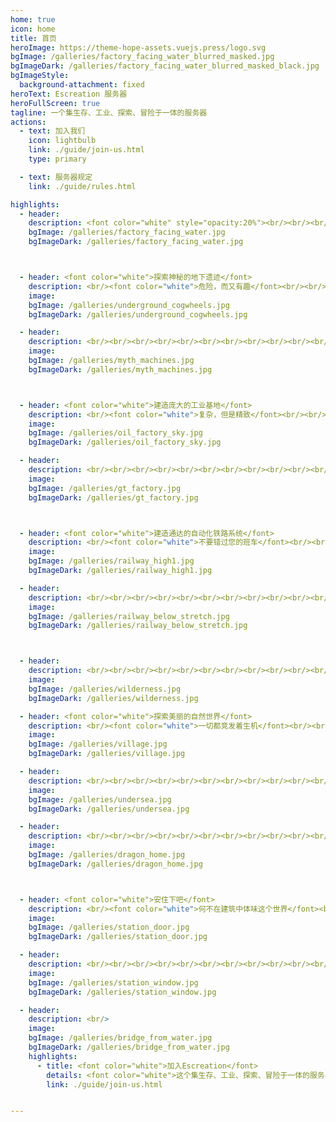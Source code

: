 ```yaml
---
home: true
icon: home
title: 首页
heroImage: https://theme-hope-assets.vuejs.press/logo.svg
bgImage: /galleries/factory_facing_water_blurred_masked.jpg
bgImageDark: /galleries/factory_facing_water_blurred_masked_black.jpg
bgImageStyle:
  background-attachment: fixed
heroText: Escreation 服务器
heroFullScreen: true
tagline: 一个集生存、工业、探索、冒险于一体的服务器
actions:
  - text: 加入我们
    icon: lightbulb
    link: ./guide/join-us.html
    type: primary

  - text: 服务器规定
    link: ./guide/rules.html

highlights:
  - header:  
    description: <font color="white" style="opacity:20%"><br/><br/><br/><br/><br/><br/><br/>*以下展示的所有图片均为服务器内截图</font>
    bgImage: /galleries/factory_facing_water.jpg
    bgImageDark: /galleries/factory_facing_water.jpg



  - header: <font color="white">探索神秘的地下遗迹</font>
    description: <br/><font color="white">危险，而又有趣</font><br/><br/><br/><br/><br/><br/><br/><br/><br/><br/><br/>
    image: 
    bgImage: /galleries/underground_cogwheels.jpg
    bgImageDark: /galleries/underground_cogwheels.jpg

  - header: 
    description: <br/><br/><br/><br/><br/><br/><br/><br/><br/><br/><br/><br/>
    image: 
    bgImage: /galleries/myth_machines.jpg
    bgImageDark: /galleries/myth_machines.jpg



  - header: <font color="white">建造庞大的工业基地</font>
    description: <br/><font color="white">复杂，但是精致</font><br/><br/><br/><br/><br/><br/><br/><br/><br/><br/><br/>
    image: 
    bgImage: /galleries/oil_factory_sky.jpg
    bgImageDark: /galleries/oil_factory_sky.jpg

  - header: 
    description: <br/><br/><br/><br/><br/><br/><br/><br/><br/><br/><br/><br/>
    image: 
    bgImage: /galleries/gt_factory.jpg
    bgImageDark: /galleries/gt_factory.jpg



  - header: <font color="white">建造通达的自动化铁路系统</font>
    description: <br/><font color="white">不要错过您的班车</font><br/><br/><br/><br/><br/><br/><br/><br/><br/><br/><br/>
    image: 
    bgImage: /galleries/railway_high1.jpg
    bgImageDark: /galleries/railway_high1.jpg

  - header: 
    description: <br/><br/><br/><br/><br/><br/><br/><br/><br/><br/><br/><br/>
    image: 
    bgImage: /galleries/railway_below_stretch.jpg
    bgImageDark: /galleries/railway_below_stretch.jpg



  - header: 
    description: <br/><br/><br/><br/><br/><br/><br/><br/><br/><br/><br/><br/>
    image: 
    bgImage: /galleries/wilderness.jpg
    bgImageDark: /galleries/wilderness.jpg

  - header: <font color="white">探索美丽的自然世界</font>
    description: <br/><font color="white">一切都竞发着生机</font><br/><br/><br/><br/><br/><br/><br/><br/><br/><br/><br/>
    image: 
    bgImage: /galleries/village.jpg
    bgImageDark: /galleries/village.jpg

  - header: 
    description: <br/><br/><br/><br/><br/><br/><br/><br/><br/><br/><br/><br/>
    image: 
    bgImage: /galleries/undersea.jpg
    bgImageDark: /galleries/undersea.jpg

  - header: 
    description: <br/><br/><br/><br/><br/><br/><br/><br/><br/><br/><br/><br/>
    image: 
    bgImage: /galleries/dragon_home.jpg
    bgImageDark: /galleries/dragon_home.jpg



  - header: <font color="white">安住下吧</font>
    description: <br/><font color="white">何不在建筑中体味这个世界</font><br/><br/><br/><br/><br/><br/><br/><br/><br/><br/><br/>
    image: 
    bgImage: /galleries/station_door.jpg
    bgImageDark: /galleries/station_door.jpg

  - header: 
    description: <br/><br/><br/><br/><br/><br/><br/><br/><br/><br/><br/><br/>
    image: 
    bgImage: /galleries/station_window.jpg
    bgImageDark: /galleries/station_window.jpg

  - header: 
    description: <br/>
    image: 
    bgImage: /galleries/bridge_from_water.jpg
    bgImageDark: /galleries/bridge_from_water.jpg
    highlights:
      - title: <font color="white">加入Escreation</font>
        details: <font color="white">这个集生存、工业、探索、冒险于一体的服务器</font>
        link: ./guide/join-us.html


---
```

